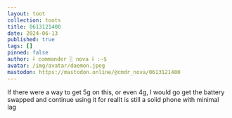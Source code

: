 ```yaml
---
layout: toot
collection: toots
title: 0613121400
date: 2024-06-13
published: true
tags: []
pinned: false
author: ⸸ commander ░ nova ⸸ :~$
avatar: /img/avatar/daemon.jpeg
mastodon: https://mastodon.online/@cmdr_nova/0613121400
---
```


If there were a way to get 5g on this, or even 4g, I would go get the battery swapped and continue using it for realIt is still a solid phone with minimal lag
